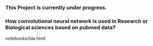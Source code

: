 ### This Project is currently under progress. 
### How convolutional neural network is used in Research or Biological sciences based on pubmed data?



notebooks/lda.html
